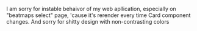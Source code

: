 I am sorry for instable behaivor of my web apllication, especially on "beatmaps select" page, 'cause it's rerender every time Card component changes.
And sorry for shitty design with non-contrasting colors
